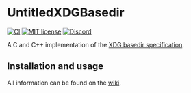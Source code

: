 # UntitledXDGBasedir

[![CI](https://github.com/MadLadSquad/UntitledXDGBasedir/actions/workflows/CI.yaml/badge.svg)](https://github.com/MadLadSquad/UntitledXDGBasedir/actions/workflows/CI.yaml)
[![MIT license](https://img.shields.io/badge/License-MIT-blue.svg)](https://lbesson.mit-license.org/)
[![Discord](https://img.shields.io/discord/717037253292982315.svg?label=&logo=discord&logoColor=ffffff&color=7389D8&labelColor=6A7EC2)](https://discord.gg/4wgH8ZE)

A C and C++ implementation of the 
[XDG basedir specification](https://specifications.freedesktop.org/basedir-spec/basedir-spec-latest.html).

## Installation and usage
All information can be found on the [wiki](https://github.com/MadLadSquad/UntitledXDGBasedir/wiki/).
